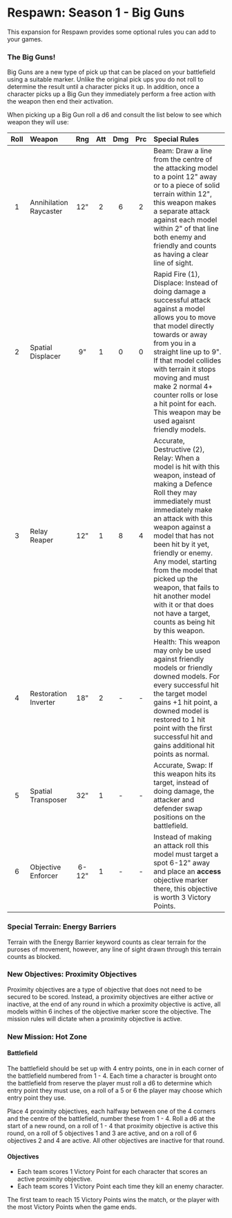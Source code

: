 # Respawn: Season 1 - Big Guns

This expansion for Respawn provides some optional rules you can add to your games.

### The Big Guns!

Big Guns are a new type of pick up that can be placed on your battlefield using a suitable marker. Unlike the original pick ups you do not roll to determine the result until a character picks it up. In addition, once a character picks up a Big Gun they immediately perform a free action with the weapon then end their activation.

When picking up a Big Gun roll a d6 and consult the list below to see which weapon they will use:

| Roll | Weapon | Rng | Att | Dmg | Prc | Special Rules |
| :--: | :----- | :-: | :-: | :-: | :-: | :------------ |
| 1 | Annihilation Raycaster | 12" |  2  |  6  |  2  | Beam: Draw a line from the centre of the attacking model to a point 12" away or to a piece of solid terrain within 12", this weapon makes a separate attack against each model within 2" of that line both enemy and friendly and counts as having a clear line of sight. |
| 2 | Spatial Displacer | 9"  |  1  |  0  |  0  | Rapid Fire (1), Displace: Instead of doing damage a successful attack against a model allows you to move that model directly towards or away from you in a straight line up to 9". If that model collides with terrain it stops moving and must make 2 normal 4+ counter rolls or lose a hit point for each. This weapon may be used agaisnt friendly models. |
| 3 | Relay Reaper | 12" |  1  |  8  |  4  | Accurate, Destructive (2), Relay: When a model is hit with this weapon, instead of making a Defence Roll they may immediately must immediately make an attack with this weapon against a model that has not been hit by it yet, friendly or enemy. Any model, starting from the model that picked up the weapon, that fails to hit another model with it or that does not have a target, counts as being hit by this weapon. |
|  4   | Restoration Inverter | 18" |  2  |  -  |  -  | Health: This weapon may only be used against friendly models or friendly downed models. For every successful hit the target model gains +1 hit point, a downed model is restored to 1 hit point with the first successful hit and gains additional hit points as normal. |
|  5   | Spatial Transposer | 32" |  1  |  -  |  -  | Accurate, Swap: If this weapon hits its target, instead of doing damage, the attacker and defender swap positions on the battlefield.  |
|  6   | Objective Enforcer |6-12"|  1  |  -  |  -  | Instead of making an attack roll this model must target a spot 6-12" away and place an **access** objective marker there, this objective is worth 3 Victory Points. |

### Special Terrain: Energy Barriers

Terrain with the Energy Barrier keyword counts as clear terrain for the puroses of movement, however, any line of sight drawn through this terrain counts as blocked.

### New Objectives: Proximity Objectives

Proximity objectives are a type of objective that does not need to be secured to be scored. Instead, a proximity objectives are either active or inactive, at the end of any round in which a proximity objective is active, all models within 6 inches of the objective marker score the objective. The mission rules will dictate when a proximity objective is active.

### New Mission: Hot Zone

#### Battlefield

The battlefield should be set up with 4 entry points, one in in each corner of the battlefield numbered from 1 - 4. Each time a character is brought onto the battlefield from reserve the player must roll a d6 to determine which entry point they must use, on a roll of a 5 or 6 the player may choose which entry point they use.

Place 4 proximity objectives, each halfway between one of the 4 corners and the centre of the battlefield, number these from 1 - 4. Roll a d6 at the start of a new round, on a roll of 1 - 4 that proximity objective is active this round, on a roll of 5 objectives 1 and 3 are active, and on a roll of 6 objectives 2 and 4 are active. All other objectives are inactive for that round.

#### Objectives

- Each team scores 1 Victory Point for each character that scores an active proximity objective.
- Each team scores 1 Victory Point each time they kill an enemy character.

The first team to reach 15 Victory Points wins the match, or the player with the most Victory Points when the game ends.
